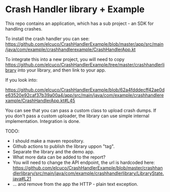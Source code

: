 # Crash Handler library + Example

This repo contains an application, which has a sub project - an SDK for handling crashes. 

To install the crash handler you can see: https://github.com/elcuco/CrashHandlerExample/blob/master/app/src/main/java/com/example/crashhandlerexample/CrashHandlerApp.kt


To integrate this into a new project, you will need to copy https://github.com/elcuco/CrashHandlerExample/tree/master/crashhandlerlibrary 
into your library, and then link to your app. 


If you look into:

https://github.com/elcuco/CrashHandlerExample/blob/62a4fdddecff42ae0de63520e92caf37b39a00a4/app/src/main/java/com/example/crashhandlerexample/CrashHandlerApp.kt#L45

You can see that you can pass a custom class to upload crash dumps. If you don't pass a custom uploader, 
the library can use simple internal implementation. Integration is done.


TODO:
 - I should make a maven repository. 
 - Github actions to publish the library uppon "tag".
 - Separate the library and the demo app.
 - What more data can be added to the report?
 - You will need to change the API endpoint, the url is hardcoded here: 
   https://github.com/elcuco/CrashHandlerExample/blob/master/crashhandlerlibrary/src/main/java/com/example/crashhandlerlibrary/LibraryState.java#L21
 - ... and remove from the app the HTTP - plain text exception.
